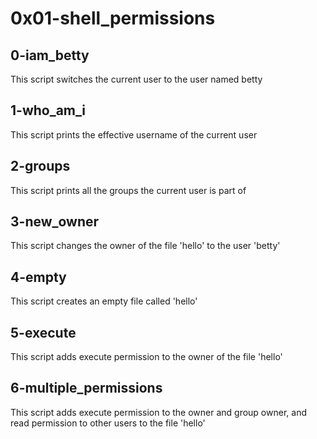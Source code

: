# 0x01-shell_permissions
## 0-iam_betty
This script switches the current user to the user named betty
## 1-who_am_i
This script prints the effective username of the current user
## 2-groups
This script prints all the groups the current user is part of
## 3-new_owner
This script changes the owner of the file 'hello' to the user 'betty'
## 4-empty
This script creates an empty file called 'hello'
## 5-execute
This script adds execute permission to the owner of the file 'hello'
## 6-multiple_permissions
This script adds execute permission to the owner and group owner, and read permission to other users to the file 'hello'
